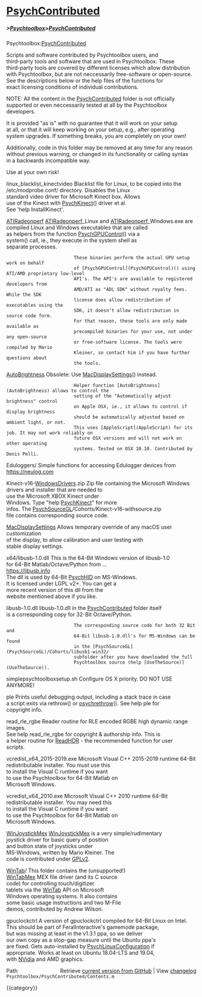 # [PsychContributed](PsychContributed)
##### >[Psychtoolbox](Psychtoolbox)>[PsychContributed](PsychContributed)

Psychtoolbox:[PsychContributed](PsychContributed)  
  
Scripts and software contributed by Psychtoolbox users, and  
third-party tools and software that are used in Psychtoolbox. These  
third-party tools are covered by different licenses which allow distribution  
with Psychtoolbox, but are not neccessarily free-software or open-source.  
See the descriptions below or the help files of the functions for  
exact licensing conditions of individual contributions.  
  
NOTE: All the content in the [PsychContributed](PsychContributed) folder is not officially  
supported or even neccessarily tested at all by the Psychtoolbox developers.  
  
It is provided "as is" with no guarantee that it will work on your setup  
at all, or that it will keep working on your setup, e.g., after operating  
system upgrades. If something breaks, you are completely on your own!  
  
Additionally, code in this folder may be removed at any time for any reason  
without previous warning, or changed in its functionality or calling syntax  
in a backwards incompatible way.  
  
Use at your own risk!  
  
  
  
  
linux\_blacklist\_kinectvideo  Blacklist file for Linux, to be copied into the  
                             /etc/modprobe.conf/ directory. Disables the Linux  
                             standard video driver for Microsoft Kinect box. Allows  
                             use of the Kinect with [PsychKinect](PsychKinect)() driver et al.  
                             See 'help InstallKinect'.  
  
[ATIRadeonperf](ATIRadeonperf)                [ATIRadeonperf](ATIRadeonperf)\_Linux and [ATIRadeonperf](ATIRadeonperf)\_Windows.exe are  
                             compiled Linux and Windows executables that are called  
                             as helpers from the function [PsychGPUControl](PsychGPUControl)() via a  
                             system() call, ie., they execute in the system shell as  
                             separate processes.  
  
                             These binaries perform the actual GPU setup work on behalf  
                             of [PsychGPUControl](PsychGPUControl)() using ATI/AMD proprietary low-level  
                             API's. The API's are available to registered developers from  
                             AMD/ATI as "ADL SDK" without royalty fees. While the SDK  
                             license does allow redistribution of executables using the  
                             SDK, it doesn't allow redistribution in source code form.  
                             For that reason, these tools are only made available as  
                             precompiled binaries for your use, not under any open-source  
                             or free-software license. The tools were compiled by Mario  
                             Kleiner, so contact him if you have further questions about  
                             the tools.  
  
[AutoBrightness](AutoBrightness)               Obsolete: Use [MacDisplaySettings](MacDisplaySettings)() instead.  
  
                             Helper function [AutoBrightness](AutoBrightness) allows to control the  
                             setting of the "Automatically adjust brightness" control  
                             on Apple OSX, ie., it allows to control if display brightness  
                             should be automatically adjusted based on ambient light, or not.  
                             This uses [AppleScript](AppleScript) for its job. It may not work reliably on  
                             future OSX versions and will not work on other operating  
                             systems. Tested on OSX 10.10. Contributed by Denis Pelli.  
  
Eduloggers/                  Simple functions for accessing Edulogger devices from https://neulog.com  
  
Kinect-v16-[WindowsDrivers](WindowsDrivers).zip Zip file containing the Microsoft Windows  
                              drivers and installer that are needed to  
                              use the Microsoft XBOX Kinect under  
                              Windows. Type "help [PsychKinect](PsychKinect)" for more  
                              infos. The [PsychSourceGL](PsychSourceGL)/Cohorts/Kinect-v16-withsource.zip  
                              file contains corresponding source code.  
  
[MacDisplaySettings](MacDisplaySettings)           Allows temporary override of any macOS user customization  
                             of the display, to allow calibration and user testing with  
                             stable display settings.  
  
x64/libusb-1.0.dll           This is the 64-Bit Windows version of libusb-1.0  
                             for 64-Bit Matlab/Octave/Python from ...  
                             https://libusb.info  
                             The dll is used by 64-Bit [PsychHID](PsychHID) on MS-Windows.  
                             It is licensed under LGPL v2+. You can get a  
                             more recent version of this dll from the  
                             website mentioned above if you like.  
  
libusb-1.0.dll               libusb-1.0.dll in the [PsychContributed](PsychContributed) folder itself  
                             is a corresponding copy for 32-Bit Octave/Python.  
  
                             The corresponding source code for both 32 Bit and  
                             64-Bit libusb-1.0.dll's for MS-Windows can be found  
                             in the [PsychSourceGL](PsychSourceGL)/Cohorts/libusb1-win32/  
                             subfolder after you have downloaded the full  
                             Psychtoolbox source (help [UseTheSource)](UseTheSource)).  
  
simplepsychtoolboxsetup.sh   Configure OS X priority. DO NOT USE ANYMORE!  
  
ple                          Prints useful debugging output, including a stack trace in case  
                             a script exits via rethrow() or [psychrethrow](psychrethrow)(). See help ple for  
                             copyright info.  
  
read\_rle\_rgbe                Reader routine for RLE encoded RGBE high dynamic range images.  
                             See help read\_rle\_rgbe for copyright & authorship info. This is  
                             a helper routine for [ReadHDR](ReadHDR) - the recommended function for user  
                             scripts.  
  
vcredist\_x64\_2015-2019.exe   Microsoft Visual C++ 2015-2019 runtime 64-Bit  
                             redistributable installer. You must use this  
                             to install the Visual C runtime if you want  
                             to use the Psychtoolbox for 64-Bit Matlab on  
                             Microsoft Windows.  
  
vcredist\_x64\_2010.exe        Microsoft Visual C++ 2010 runtime 64-Bit  
                             redistributable installer. You may need this  
                             to install the Visual C runtime if you want  
                             to use the Psychtoolbox for 64-Bit Matlab on  
                             Microsoft Windows.  
  
[WinJoystickMex](WinJoystickMex)               [WinJoystickMex](WinJoystickMex) is a very simple/rudimentary  
                             joystick driver for basic query of position  
                             and button state of joysticks under  
                             MS-Windows, written by Mario Kleiner. The  
                             code is contributed under [GPLv2](GPLv2).  
  
[WinTab](WinTab)/                      This folder contains the (unsupported!)  
                             [WinTabMex](WinTabMex) MEX file driver (and its C source  
                             code) for controlling touch/digitizer  
                             tablets via the [WinTab](WinTab) API on Microsoft  
                             Windows operating systems. It also contains  
                             some basic usage instructions and two M-File  
                             demos, contributed by Andrew Wilson.  
  
gpuclockctrl                 A version of gpuclockctrl compiled for 64-Bit Linux on Intel.  
                             This should be part of FeralInteractive's gamemode package,  
                             but was missing at least in the v1.3.1 ppa, so we deliver  
                             our own copy as a stop-gap measure until the Ubuntu ppa's  
                             are fixed. Gets auto-installed by [PsychLinuxConfiguration](PsychLinuxConfiguration) if  
                             appropriate. Works at least on Ubuntu 18.04-LTS and 19.04,  
                             with [NVidia](NVidia) and AMD graphics.  
  




<div class="code_header" style="text-align:right;">
  <span style="float:left;">Path&nbsp;&nbsp;</span> <span class="counter">Retrieve <a href=
  "https://raw.github.com/Psychtoolbox-3/Psychtoolbox-3/beta/Psychtoolbox/PsychContributed/Contents.m">current version from GitHub</a> | View <a href=
  "https://github.com/Psychtoolbox-3/Psychtoolbox-3/commits/beta/Psychtoolbox/PsychContributed/Contents.m">changelog</a></span>
</div>
<div class="code">
  <code>Psychtoolbox/PsychContributed/Contents.m</code>
</div>

{{category}}